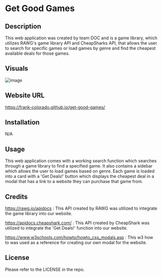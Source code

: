 # Get Good Games

## Description

This web application was created by team DOC and is a game library, which utilizes RAWG's game library API and CheapSharks API, that allows the user to search for specific games or load games by genre and find the cheapest available deals for those games.

## Visuals

![image](https://user-images.githubusercontent.com/123683792/236989266-022e039b-ea2d-4276-86a8-1676851c0f6f.png)

## Website URL

https://frank-colorado.github.io/get-good-games/

## Installation

N/A

## Usage

This web application comes with a working search function which searches through a game library to find a specified game. It also contains a sidebar which allows the user to load games based on genre. Each game is loaded into a card with a 'Get Deals!' button which displays the cheapest deal in a modal that has a link to a website they can purchase that game from.

## Credits

https://rawg.io/apidocs : This API created by RAWG was utilized to integrate the game library into our website.

https://apidocs.cheapshark.com/ : This API created by CheapShark was utilized to integrate the 'Get Deals!' function into our website.

https://www.w3schools.com/howto/howto_css_modals.asp : This w3 how to was used as a reference for creating our own modal for the website.

## License

Please refer to the LICENSE in the repo.
